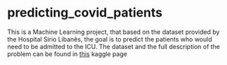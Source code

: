 # predicting_covid_patients
This is a Machine Learning project, that based on the dataset provided by the Hospital Sirio Libanês, the goal is to predict the patients who would need to be admitted to the ICU.
The dataset and the full description of the problem can be found in [this](https://www.kaggle.com/S%C3%ADrio-Libanes/covid19) kaggle page
